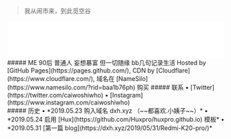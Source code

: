 > 我从闹市来，到此觅空谷  

<!-- music -->
<iframe src="//music.163.com/outchain/player?type=2&id=1491585&auto=0&height=66" frameborder="0" width="100%" height="86px" > </iframe>
##### ME
90后  
普通人  
妄想暴富    
但一切随缘    
bb几句记录生活  
Hosted by [GitHub Pages](https://pages.github.com/), CDN by [Cloudflare](https://www.cloudflare.com/), 域名在 [NameSilo](https://www.namesilo.com/?rid=baa1b76ph) 购买
##### 联系
 • [Twitter](https://twitter.com/caiwoshiwho)  
 • [Instagram](https://www.instagram.com/caiwoshiwho)  
 <br/>
##### 历史
• *2019.05.23 购入域名 dxh.xyz （~~都喜欢.小姨子~~）*   
• *2019.05.24 启用 [Hux](https://github.com/Huxpro/huxpro.github.io) 模板*  
• *2019.05.31 [第一篇 blog](https://dxh.xyz/2019/05/31/Redmi-K20-pro/)*    
 <br/>

 



